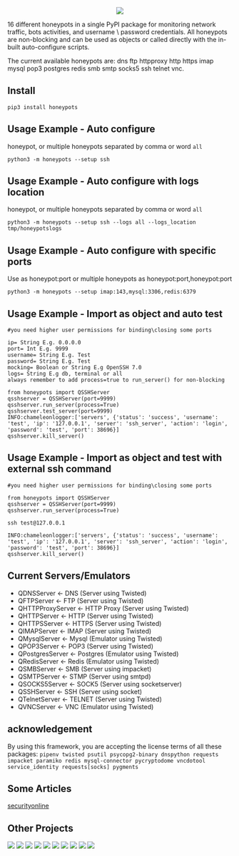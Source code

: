 <p align="center"> <img src="https://raw.githubusercontent.com/qeeqbox/honeypots/main/readme/honeypots.png"></p>

16 different honeypots in a single PyPI package for monitoring network traffic, bots activities, and username \ password credentials. All honeypots are non-blocking and can be used as objects or called directly with the in-built auto-configure scripts.

The current available honeypots are: dns ftp httpproxy http https imap mysql pop3 postgres redis smb smtp socks5 ssh telnet vnc.

## Install
```
pip3 install honeypots
```

## Usage Example - Auto configure

honeypot, or multiple honeypots separated by comma or word `all`

```
python3 -m honeypots --setup ssh
```

## Usage Example - Auto configure with logs location

honeypot, or multiple honeypots separated by comma or word `all`

```
python3 -m honeypots --setup ssh --logs all --logs_location tmp/honeypotslogs
```

## Usage Example - Auto configure with specific ports

Use as honeypot:port or multiple honeypots as honeypot:port,honeypot:port

```
python3 -m honeypots --setup imap:143,mysql:3306,redis:6379
```

## Usage Example - Import as object and auto test

```
#you need higher user permissions for binding\closing some ports

ip= String E.g. 0.0.0.0
port= Int E.g. 9999
username= String E.g. Test
password= String E.g. Test
mocking= Boolean or String E.g OpenSSH 7.0
logs= String E.g db, terminal or all
always remember to add process=true to run_server() for non-blocking
```

```
from honeypots import QSSHServer
qsshserver = QSSHServer(port=9999)
qsshserver.run_server(process=True)
qsshserver.test_server(port=9999)
INFO:chameleonlogger:['servers', {'status': 'success', 'username': 'test', 'ip': '127.0.0.1', 'server': 'ssh_server', 'action': 'login', 'password': 'test', 'port': 38696}]
qsshserver.kill_server()
```

## Usage Example - Import as object and test with external ssh command
```
#you need higher user permissions for binding\closing some ports

from honeypots import QSSHServer
qsshserver = QSSHServer(port=9999)
qsshserver.run_server(process=True)
```
```
ssh test@127.0.0.1
```
```
INFO:chameleonlogger:['servers', {'status': 'success', 'username': 'test', 'ip': '127.0.0.1', 'server': 'ssh_server', 'action': 'login', 'password': 'test', 'port': 38696}]
qsshserver.kill_server()
```

## Current Servers/Emulators
- QDNSServer <- DNS (Server using Twisted)
- QFTPServer <- FTP (Server using Twisted)
- QHTTPProxyServer <- HTTP Proxy (Server using Twisted)
- QHTTPServer <- HTTP (Server using Twisted)
- QHTTPSServer <- HTTPS (Server using Twisted)
- QIMAPServer <- IMAP (Server using Twisted)
- QMysqlServer <- Mysql (Emulator using Twisted)
- QPOP3Server <- POP3 (Server using Twisted)
- QPostgresServer <- Postgres (Emulator using Twisted)
- QRedisServer <- Redis (Emulator using Twisted)
- QSMBServer <- SMB (Server using impacket)
- QSMTPServer <- STMP (Server using smtpd)
- QSOCKS5Server <- SOCK5 (Server using socketserver)
- QSSHServer <- SSH (Server using socket)
- QTelnetServer <- TELNET (Server using Twisted)
- QVNCServer <- VNC (Emulator using Twisted)

## acknowledgement
By using this framework, you are accepting the license terms of all these packages: `pipenv twisted psutil psycopg2-binary dnspython requests impacket paramiko redis mysql-connector pycryptodome vncdotool service_identity requests[socks] pygments`

## Some Articles
[securityonline](https://securityonline.info/honeypots-16-honeypots-in-a-single-pypi-package/)

## Other Projects
[![](https://github.com/qeeqbox/.github/blob/main/data/social-analyzer.png)](https://github.com/qeeqbox/social-analyzer) [![](https://github.com/qeeqbox/.github/blob/main/data/analyzer.png)](https://github.com/qeeqbox/analyzer) [![](https://github.com/qeeqbox/.github/blob/main/data/chameleon.png)](https://github.com/qeeqbox/chameleon) [![](https://github.com/qeeqbox/.github/blob/main/data/osint.png)](https://github.com/qeeqbox/osint) [![](https://github.com/qeeqbox/.github/blob/main/data/url-sandbox.png)](https://github.com/qeeqbox/url-sandbox) [![](https://github.com/qeeqbox/.github/blob/main/data/mitre-visualizer.png)](https://github.com/qeeqbox/mitre-visualizer) [![](https://github.com/qeeqbox/.github/blob/main/data/woodpecker.png)](https://github.com/qeeqbox/woodpecker) [![](https://github.com/qeeqbox/.github/blob/main/data/docker-images.png)](https://github.com/qeeqbox/docker-images) [![](https://github.com/qeeqbox/.github/blob/main/data/seahorse.png)](https://github.com/qeeqbox/seahorse) [![](https://github.com/qeeqbox/.github/blob/main/data/rhino.png)](https://github.com/qeeqbox/rhino)
